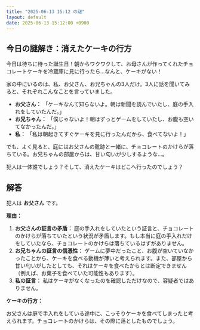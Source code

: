 ```yaml
---
title: "2025-06-13 15:12 の謎"
layout: default
date: 2025-06-13 15:12:00 +0900
---
```

## 今日の謎解き：消えたケーキの行方

今日は待ちに待った誕生日！朝からワクワクして、お母さんが作ってくれたチョコレートケーキを冷蔵庫に見に行ったら…なんと、ケーキがない！

家の中にいるのは、私、お父さん、お兄ちゃんの3人だけ。3人に話を聞いてみると、それぞれこんなことを言っていました。

*   **お父さん：** 「ケーキなんて知らないよ。朝は新聞を読んでいたし、庭の手入れをしていたんだ。」
*   **お兄ちゃん：** 「僕じゃないよ！朝はずっとゲームをしていたし、お腹も空いてなかったんだ。」
*   **私：** 「私は朝起きてすぐケーキを見に行ったんだから、食べてないよ！」

でも、よく見ると、庭にはお父さんの靴跡と一緒に、チョコレートのかけらが落ちている。お兄ちゃんの部屋からは、甘い匂いが少しするような…。

犯人は一体誰でしょう？そして、消えたケーキはどこへ行ったのでしょう？

## 解答

犯人は **お父さん** です。

**理由：**

1.  **お父さんの証言の矛盾：** 庭の手入れをしていたという証言と、チョコレートのかけらが落ちていたという状況が矛盾します。もし本当に庭の手入れだけをしていたなら、チョコレートのかけらは落ちているはずがありません。
2.  **お兄ちゃんの証言の信憑性：** ゲームに夢中だったこと、お腹が空いていなかったことから、ケーキを食べる動機が薄いと考えられます。また、部屋から甘い匂いがしたとしても、それはケーキを食べたからとは断定できません（例えば、お菓子を食べていた可能性もあります）。
3.  **私の証言：** 私はケーキがなくなったのを確認しただけなので、容疑者ではありません。

**ケーキの行方：**

お父さんは庭で手入れをしている途中に、こっそりケーキを食べてしまったと考えられます。チョコレートのかけらは、その際に落としたものでしょう。
